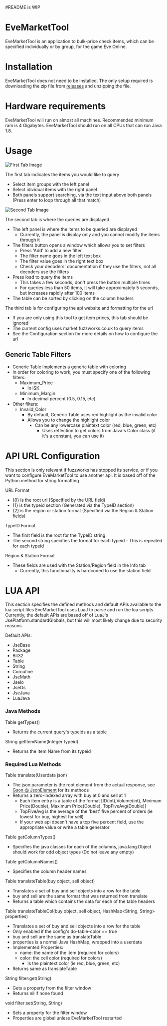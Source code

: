 #README is WIP

# EveMarketTool

EveMarketTool is an application to bulk-price check items, which can be specified individually or by group, for the game Eve Online.

# Installation
EveMarketTool does not need to be installed. The only setup required is downloading the zip file from [releases](https://github.com/memcallen/EveMarketTool/releases) and unzipping the file.

# Hardware requirements
EveMarketTool will run on almost all machines. Recommended minimum ram is 4 Gigabytes. EveMarketTool should run on all CPUs that can run Java 1.8.

# Usage


![First Tab Image](https://raw.githubusercontent.com/memcallen/EveMarketTool/master/docs/images/firsttabscreenshot.png)

The first tab indicates the items you would like to query
 - Select item groups with the left panel
 - Select idividual items with the right panel
 - Both panels support searching, via the text input above both panels (Press enter to loop through all that match)

![Second Tab Image](https://raw.githubusercontent.com/memcallen/EveMarketTool/master/docs/images/secondtabscreenshot.png)

The second tab is where the queries are displayed
 - The left panel is where the items to be queried are displayed
   - Currently, the panel is display only and you cannot modify the items through it
 - The filters button opens a window which allows you to set filters
   - Press 'Add' to add a new filter
   - The filter name goes in the left text box
   - The filter value goes in the right text box
   - Check your decoders' documentation if they use the filters, not all decoders use the filters
 - Press load to query the items
   - This takes a few seconds, don't press the button multiple times
   - For queries less than 50 items, it will take approximately 5 seconds, but increases rapidly after 100 items
 - The table can be sorted by clicking on the column headers

The third tab is for configuring the api website and formatting for the url
 - If you are only using this tool to get item prices, this tab should be ignored
 - The current config uses market.fuzzworks.co.uk to query items
 - See the Configuration section for more details on how to configure the url

## Generic Table Filters

 - Generic Table implements a generic table with coloring
 - In order for coloring to work, you must specify one of the following filters:
   - Maximum_Price
     - In ISK
   - Minimum_Margin
     - In decimal percent (0.5, 0.15, etc)
 - Other filters:
   - Invalid_Color
     - By default, Generic Table uses red highlight as the invalid color
     - Allows you to change the highlight color
       - Can be any lowercase plaintext color (red, blue, green, etc)
         - Uses reflection to get colors from Java's Color class (if it's a constant, you can use it)

# API URL Configuration

This section is only relevant if fuzzworks has stopped its service, or if you want to configure EveMarketTool to use another api. It is based off of the Python method for string formatting

URL Format
 - {0} is the root url (Specified by the URL field)
 - {1} is the typeid section (Generated via the TypeID section)
 - {2} is the region or station format (Specified via the Region & Station fields)

TypeID Format
 - The first field is the root for the TypeID string
 - The second string specifies the format for each typeid - This is repeated for each typeid

Region & Station Format
 - These fields are used with the Station/Region field in the Info tab
   - Currently, this functionality is hardcoded to use the station field

# LUA API

This section specifies the defined methods and default APIs available to the lua script files
EveMarketTool uses LuaJ to parse and run the lua scripts. Currently, the default APIs are based off of LuaJ's JsePlatform.standardGlobals, but this will most likely change due to security reasons.

Default APIs:
 - JseBase
 - Package
 - Bit32
 - Table
 - String
 - Coroutine
 - JseMath 
 - JseIo
 - JseOs
 - JseJava
 - LuaJava

### Java Methods

Table<Integer> getTypes()
 - Returns the current query's typeids as a table

String getItemName(Integer typeid)
 - Returns the Item Name from its typeid

### Required Lua Methods

Table translate(Userdata json)
 - The json parameter is the root element from the actual response, see [Gson @ JsonElement](https://github.com/google/gson/blob/master/gson/src/main/java/com/google/gson/JsonElement.java) for its methods
  - Returns a zero-indexed array with buy at 0 and sell at 1
    - Each item entry is a table of the format \[ID(int),Volume(int), Minimum Price(Double), Maximum Price(Double), TopFiveAvg(Double)\]
    - TopFiveAvg is the average of the 'best' five percent of orders (ie lowest for buy, highest for sell)
    - If your web api doesn't have a top five percent field, use the appropriate value or write a table generator

Table<String> getColumnTypes()
  - Specifies the java classes for each of the columns, java.lang.Object should work for odd object types (Do not leave any empty)

Table<String> getColumnNames()
  - Specifies the column header names

Table translateTable(buy object, sell object)
 - Translates a set of buy and sell objects into a row for the table
 - buy and sell are the same format that was returned from translate
 - Returns a table which contains the data for each of the table headers

Table translateTableCol(buy object, sell object, HashMap<String, String> properties)
 - Translates a set of buy and sell objects into a row for the table
 - Only enabled if the config's do-table-color == true
 - buy and sell are the same as translateTable
 - properties is a normal Java HashMap, wrapped into a userdata
 - Implemented Properties:
    - name: the name of the item (required for colors)
    - color: the cell color (required for colors)
       - Is the plaintext color (ie red, blue, green, etc)
 - Returns same as translateTable

String filter:get(String)
 - Gets a property from the filter window
 - Returns nil if none found

void filter:set(String, String)
 - Sets a property for the filter window
 - Properties are global unless EveMarketTool restarted
